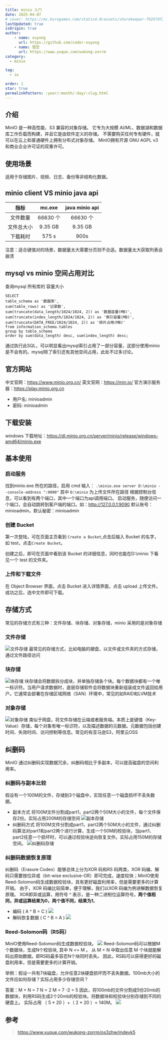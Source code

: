 ```yaml
---
title: minio 入门
date: 2025-04-07
# cover: https://mc.kurogames.com/static4.0/assets/shorekeeper-f9297df2.png
lastUpdated: true
isOrigin: true
author: 
    - name: xuyong
      url: https://github.com/coder-xuyong
    - name: 悟空
      url: https://www.yuque.com/wukong-zorrm
category:
  - minio

tag:
  - io

order: 1
star: true
permalinkPattern: :year/:month/:day/:slug.html
---
```


## 介绍
MinIO 是一种高性能、S3 兼容的对象存储。
它专为大规模 AI/ML、数据湖和数据库工作负载而构建，并且它是由软件定义的存储。
不需要购买任何专有硬件，就可以在云上和普通硬件上拥有分布式对象存储。
MinIO拥有开源 GNU AGPL v3 和商业企业许可证的双重许可。

## 使用场景

适用于存储图片、视频、日志、备份等非结构化数据。
## minio client VS minio java api

| 指标 | mc.exe   |  java minio api  |
| :--------:   | :-----:  | :----:  |
| 文件数量    | 66630 个|66630 个|
| 文件总大小        |  9.35 GB   |   9.35 GB   |
| 下载耗时      |    575 s    |  900s  |

注意：适合键值对的场景，数据量太大需要分页则不合适。数据量太大获取列表会崩溃

## mysql vs minio 空间占用对比
查询mysql 所有库的 容量大小
```shell
SELECT 
table_schema as '数据库',
sum(table_rows) as '记录数',
sum(truncate(data_length/1024/1024, 2)) as '数据容量(MB)',
sum(truncate(index_length/1024/1024, 2)) as '索引容量(MB)',
sum(truncate(DATA_FREE/1024/1024, 2)) as '碎片占用(MB)'
from information_schema.tables
group by table_schema
order by sum(data_length) desc, sum(index_length) desc;
```

通过执行此SQL，可以明显看出mysql索引占用了一部分容量，这部分使用minio是不会有的。mysql除了索引还有其他空间占用，此处不过多讨论。

## 官方网站
中文官网：https://www.minio.org.cn/
英文官网：https://min.io/
官方演示服务器：https://play.minio.org.cn

- 用户名: minioadmin
- 密码: minioadmin

## 下载安装
windows 下载地址：https://dl.minio.org.cn/server/minio/release/windows-amd64/minio.exe

## 基本使用
### 启动服务
找到minio.exe 所在的路径，启用 cmd 输入： 
`.\minio.exe server D:\minio --console-address ":9090"`
其中 `D:\minio` 为上传文件所在路径
根据控制台信息，可以看到有两个端口，其中一个端口为api调用端口。
启动服务，随便访问一个端口，会自动跳转到客户端的端口。如：http://127.0.0.1:9090
默认账号：minioadmin，默认秘密：minioadmin

### 创建 Bucket
第一次登陆，可在页面主页看到  `Create a Bucket`,点击后输入 Bucket 的名字，如 test，点击`Create Bucket`。

创建之后，即可在页面中看到该 Bucket 的详细信息，同时也能在D:\minio 下看见一个 test 的文件夹。

### 上传和下载文件

在 Object Browser 界面，点击 Bucket 进入详情界面，点击 upload 上传文件。
成功之后，选中文件即可下载。

## 存储方式
常见的存储方式有三种：文件存储、块存储、对象存储，minio 采用的是对象存储
### 文件存储
![文件存储](https://www.redhat.com/rhdc/managed-files/styles/wysiwyg_float/private/fileStorage_orange_320x242_0.png.webp?itok=CsTgvvas)
最常见的存储方式，比如电脑的硬盘，以文件或文件夹的方式存储，通过文件路径访问

### 块存储
![块存储](https://www.redhat.com/rhdc/managed-files/styles/wysiwyg_float/private/blockStorage_orange_320x242_0.png.webp?itok=x5wAjDRu)
块存储会将数据拆分成块，并单独存储各个块。每个数据块都有一个唯一标识符。当用户请求数据时，底层存储软件会将数据块重新组装成文件返回给用户。它通常会部署在存储区域网络（SAN）环境中，常见的如RAID和LVM技术
### 对象存储
![对象存储](https://www.redhat.com/rhdc/managed-files/styles/wysiwyg_float/private/objectStorage_orange_360x198_0.png.webp?itok=ef-RHqzs)
类似于网盘，将文件存储在云端或者服务端。本质上是键值（Key-Value）存储，每个对象有唯一标识符，以及描述数据的元数据。元数据包括创建时间、失效时间、访问控制等信息。常见的有亚马逊S3，阿里云OSS


##  纠删码
MinIO 通过纠删码实现数据冗余，纠删码相比于多副本，可以提高磁盘的空间利用率。

### 纠删码与副本比较
假设有一个100M的文件，存储到3个磁盘中，实现任意一个磁盘损坏不丢失数据。
- 副本方式
将100M文件分割成part1，part2两个50M大小的文件，每个文件保存2份。实际占用200M的存储空间
![副本存储](img/111.png)
- 纠删码方式
将100M文件分割成part1，part2两个50M大小的文件，通过纠删码算法对part1和part2两个进行计算，生成一个50M的校验块，当part1、part2任意一个损坏时，可以通过校验块逆向恢复文件。实际占用150M的存储空间。
![纠删码存储](img/222.png)

### 纠删码数据恢复原理
纠删码（Erasure Codes）能够总体上分为XOR 码和RS 码两类，XOR 码编、解码只需要按位异或（bit-wise exclusive-OR）即可完成，速度较快；MinIO使用Reed-Solomon码生成数据校验块，具有更好磁盘利用率，但是需要更多的计算开销。
由于，XOR 码编比较简单，便于理解，我们以XOR 码编为例讲解数据恢复原理。
XOR即异或运算，用符号 ^ 表示，是一种二进制位运算符号。**两个值相同，异或运算结果为0，两个值不同，结果为1**。
- 编码 ( A ^ B = C )
![](img/333.png)
- 解码恢复数据 ( C ^ B = A )
![](img/444.png)

### Reed-Solomon码（RS码）
MinIO使用Reed-Solomon码生成数据校验块。
![](img/555.png)
Reed-Solomon码可以根据M个数据块，生成N个校验块, 其中 N <= M 。
从 M + N 中取出任意 M 个块就能解码出原始数据。即RS码最多容忍N个块同时丢失。
因此，RS码可以获得更好的磁盘利用率，但是需要更多的计算开销。

举例：假设一共有7块磁盘，允许任意2块硬盘损坏而不丢失数据。100mb大小的文件应如何存储？实际占用多少存储空间？

答案：M + N = 7      N = 2     M = 7 -2 = 5
           因此，将100mb的文件分割成5份20mb的数据块，利用RS码生成2个20mb的校验块。将数据块和校验块分别存储到不同的硬盘上。
           实际占用 （ 5 * 20 ）+（ 2 * 20 ）= 140M。
  ![](img/666.png)


## 参考
> https://www.yuque.com/wukong-zorrm/os3zhw/mdevk5